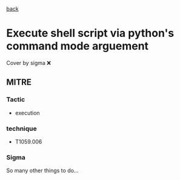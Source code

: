 [back](../index.md)
# Execute shell script via python's command mode arguement
Cover by sigma :x: 

## MITRE
### Tactic
  - execution

### technique
  - T1059.006

### Sigma

 So many other things to do...